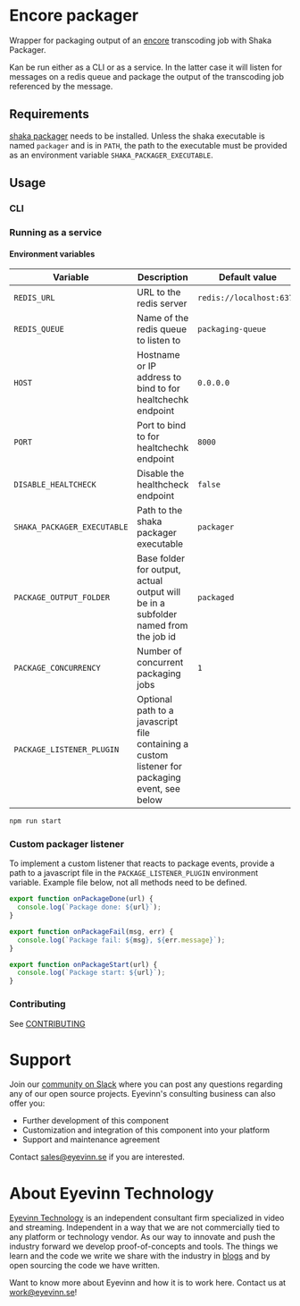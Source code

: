 # Encore packager

Wrapper for packaging output of an [encore](https://github.com/svt/encore) transcoding job with Shaka Packager.

Kan be run either as a CLI or as a service. In the latter case it will listen for messages on a redis queue and
package the output of the transcoding job referenced by the message.

## Requirements

[shaka packager](https://github.com/shaka-project/shaka-packager) needs to be installed. Unless the shaka executable is named `packager` and is in `PATH`, the path to the executable must be provided as an environment variable `SHAKA_PACKAGER_EXECUTABLE`.

## Usage

### CLI

### Running as a service

#### Environment variables

| Variable                    | Description                                                                                    | Default value            |
| --------------------------- | ---------------------------------------------------------------------------------------------- | ------------------------ |
| `REDIS_URL`                 | URL to the redis server                                                                        | `redis://localhost:6379` |
| `REDIS_QUEUE`               | Name of the redis queue to listen to                                                           | `packaging-queue`        |
| `HOST`                      | Hostname or IP address to bind to for healtchechk endpoint                                     | `0.0.0.0`                |
| `PORT`                      | Port to bind to for healtchechk endpoint                                                       | `8000`                   |
| `DISABLE_HEALTCHECK`        | Disable the healthcheck endpoint                                                               | `false`                  |
| `SHAKA_PACKAGER_EXECUTABLE` | Path to the shaka packager executable                                                          | `packager`               |
| `PACKAGE_OUTPUT_FOLDER`     | Base folder for output, actual output will be in a subfolder named from the job id             | `packaged`               |
| `PACKAGE_CONCURRENCY`       | Number of concurrent packaging jobs                                                            | `1`                      |
| `PACKAGE_LISTENER_PLUGIN`   | Optional path to a javascript file containing a custom listener for packaging event, see below |                          |

```bash
npm run start
```

### Custom packager listener

To implement a custom listener that reacts to package events, provide a path to a javascript file
in the `PACKAGE_LISTENER_PLUGIN` environment variable. Example file below, not all methods need to be defined.

```javascript
export function onPackageDone(url) {
  console.log(`Package done: ${url}`);
}

export function onPackageFail(msg, err) {
  console.log(`Package fail: ${msg}, ${err.message}`);
}

export function onPackageStart(url) {
  console.log(`Package start: ${url}`);
}
```

<!--

## Requirements
Add any external project dependencies such as node.js version etc here

## Installation / Usage

Add clear instructions on how to use the project here

## Development

Add clear instructions on how to start development of the project here

-->

### Contributing

See [CONTRIBUTING](CONTRIBUTING.md)

# Support

Join our [community on Slack](http://slack.streamingtech.se) where you can post any questions regarding any of our open source projects. Eyevinn's consulting business can also offer you:

- Further development of this component
- Customization and integration of this component into your platform
- Support and maintenance agreement

Contact [sales@eyevinn.se](mailto:sales@eyevinn.se) if you are interested.

# About Eyevinn Technology

[Eyevinn Technology](https://www.eyevinntechnology.se) is an independent consultant firm specialized in video and streaming. Independent in a way that we are not commercially tied to any platform or technology vendor. As our way to innovate and push the industry forward we develop proof-of-concepts and tools. The things we learn and the code we write we share with the industry in [blogs](https://dev.to/video) and by open sourcing the code we have written.

Want to know more about Eyevinn and how it is to work here. Contact us at work@eyevinn.se!
